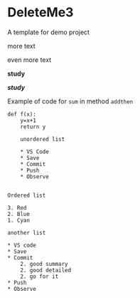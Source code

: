 # DeleteMe3
A template for demo project

more text

even more text


**study**

***study***

Example of code for `sum` in method `addthen`

```
def f(x):
    y=x+1
    return y

    unordered list
    
    * VS Code 
    * Save
    * Commit
    * Push
    * Observe


Ordered list

3. Red
2. Blue
1. Cyan

another list

* VS code
* Save 
* Commit 
    2. good summary
    2. good detailed
    2. go for it
* Push
* Observe